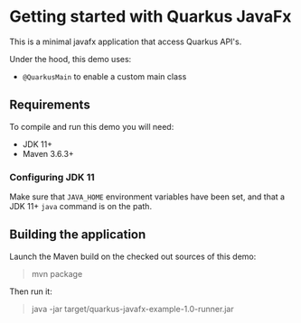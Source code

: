 # Getting started with Quarkus JavaFx

This is a minimal javafx application that access Quarkus API's.

Under the hood, this demo uses:

- `@QuarkusMain` to enable a custom main class

## Requirements

To compile and run this demo you will need:

- JDK 11+
- Maven 3.6.3+

### Configuring JDK 11

Make sure that `JAVA_HOME` environment variables have
been set, and that a JDK 11+ `java` command is on the path.

## Building the application

Launch the Maven build on the checked out sources of this demo:

> mvn package


Then run it:

> java -jar target/quarkus-javafx-example-1.0-runner.jar

